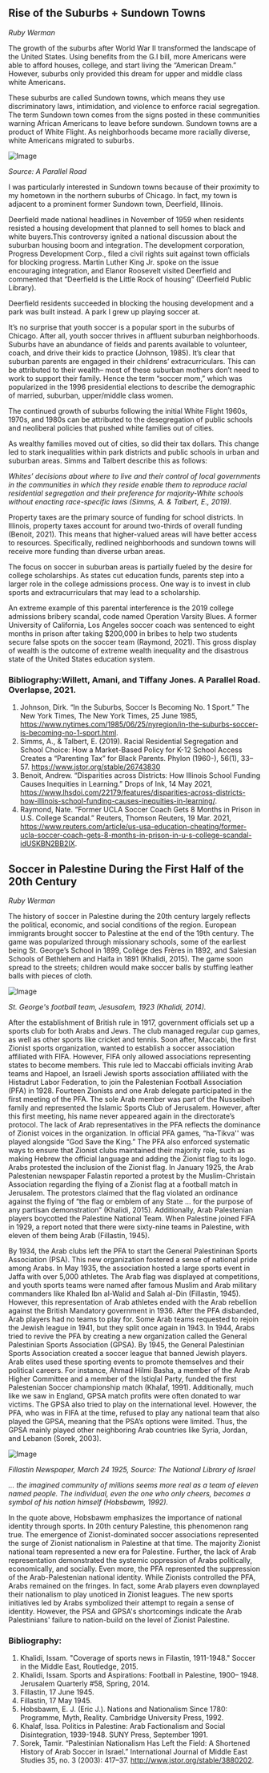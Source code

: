 ## Rise of the Suburbs + Sundown Towns
_Ruby Werman_


The growth of the suburbs after World War II transformed the landscape of the United States. Using benefits from the G.I bill, more Americans were able to afford houses, college, and start living the “American Dream.” However, suburbs only provided this dream for upper and middle class white Americans. 

These suburbs are called Sundown towns, which means they use discriminatory laws, intimidation, and violence to enforce racial segregation. The term Sundown town comes from the signs posted in these communities warning African Americans to leave before sundown. Sundown towns are a product of White Flight. As neighborhoods became more racially diverse, white Americans migrated to suburbs.

 ![Image](images/sundownTown.png)
 
 _Source: A Parallel Road_
  
I was particularly interested in Sundown towns because of their proximity to my hometown in the northern suburbs of Chicago. In fact, my town is adjacent to a prominent former Sundown town, Deerfield, Illinois. 

Deerfield made national headlines in November of 1959 when residents resisted a housing development that planned to sell homes to black and white buyers.This controversy ignited a national discussion about the suburban housing boom and integration. The development corporation, Progress Development Corp., filed a civil rights suit against town officials for blocking progress. Martin Luther King Jr. spoke on the issue encouraging integration, and Elanor Roosevelt visited Deerfield and commented that “Deerfield is the Little Rock of housing” (Deerfield Public Library). 

Deerfield residents succeeded in blocking the housing development and a park was built instead. A park I grew up playing soccer at. 

It’s no surprise that youth soccer is a popular sport in the suburbs of Chicago. After all, youth soccer thrives in affluent suburban neighborhoods. Suburbs have an abundance of fields and parents available to volunteer, coach, and drive their kids to practice (Johnson, 1985). It’s clear that suburban parents are engaged in their childrens’ extracurriculars. This can be attributed to their wealth– most of these suburban mothers don’t need to work to support their family. Hence the term “soccer mom,” which was popularized in the 1996 presidential elections to describe the demographic of married, suburban, upper/middle class women. 

The continued growth of suburbs following the initial White Flight 1960s, 1970s, and 1980s can be attributed to the desegregation of public schools and neoliberal policies that pushed white families out of cities. 

As wealthy families moved out of cities, so did their tax dollars. This change led to stark inequalities within park districts and public schools in urban and suburban areas. Simms and Talbert describe this as follows: 

*Whites’ decisions about where to live and their control of local governments in the communities in which they reside enable them to reproduce racial residential segregation and their preference for majority-White schools without enacting race-specific laws (Simms, A. & Talbert, E., 2019).*

Property taxes are the primary source of funding for school districts. In Illinois, property taxes account for around two-thirds of overall funding (Benoit, 2021). This means that higher-valued areas will have better access to resources. Specifically, redlined neighborhoods and sundown towns will receive more funding than diverse urban areas. 

The focus on soccer in suburban areas is partially fueled by the desire for college scholarships. As states cut education funds, parents step into a larger role in the college admissions process. One way is to invest in club sports and extracurriculars that may lead to a scholarship. 

An extreme example of this parental interference is the 2019 college admissions bribery scandal, code named Operation Varsity Blues. A former University of California, Los Angeles soccer coach was sentenced to eight months in prison after taking $200,000 in bribes to help two students secure false spots on the soccer team (Raymond, 2021). This gross display of wealth is the outcome of extreme wealth inequality and the disastrous state of the United States education system. 

### Bibliography:Willett, Amani, and Tiffany Jones. A Parallel Road. Overlapse, 2021. 
1. Johnson, Dirk. “In the Suburbs, Soccer Is Becoming No. 1 Sport.” The New York Times, The New York Times, 25 June 1985, https://www.nytimes.com/1985/06/25/nyregion/in-the-suburbs-soccer-is-becoming-no-1-sport.html. 
2. Simms, A., & Talbert, E. (2019). Racial Residential Segregation and School Choice: How a Market-Based Policy for K-12 School Access Creates a “Parenting Tax” for Black Parents. Phylon (1960-), 56(1), 33–57. https://www.jstor.org/stable/26743830
3. Benoit, Andrew. “Disparities across Districts: How Illinois School Funding Causes Inequities in Learning.” Drops of Ink, 14 May 2021, https://www.lhsdoi.com/22179/features/disparities-across-districts-how-illinois-school-funding-causes-inequities-in-learning/. 
4. Raymond, Nate. “Former UCLA Soccer Coach Gets 8 Months in Prison in U.S. College Scandal.” Reuters, Thomson Reuters, 19 Mar. 2021, https://www.reuters.com/article/us-usa-education-cheating/former-ucla-soccer-coach-gets-8-months-in-prison-in-u-s-college-scandal-idUSKBN2BB2IX. 


## Soccer in Palestine During the First Half of the 20th Century
_Ruby Werman_


The history of soccer in Palestine during the 20th century largely reflects the political, economic, and social conditions of the region. European immigrants brought soccer to Palestine at the end of the 19th century. The game was popularized through missionary schools, some of the earliest being St. George’s School in 1899, Collège des Frères in 1892, and Salesian Schools of Bethlehem and Haifa in 1891 (Khalidi, 2015). The game soon spread to the streets; children would make soccer balls by stuffing leather balls with pieces of cloth. 
 
 ![Image](images/stgeorges.png)
 
 _St. George's football team, Jesusalem, 1923 (Khalidi, 2014)._
  
After the establishment of British rule in 1917, government officials set up a sports club for both Arabs and Jews. The club managed regular cup games, as well as other sports like cricket and tennis. Soon after, Maccabi, the first Zionist sports organization, wanted to establish a soccer association affiliated with FIFA. However, FIFA only allowed associations representing states to become members. This rule led to Maccabi officials inviting Arab teams and Hapoel, an Israeli Jewish sports association affiliated with the Histadrut Labor Federation, to join the Palestenian Football Association (PFA) in 1928. Fourteen Zionists and one Arab delegate participated in the first meeting of the PFA. The sole Arab member was part of the Nusseibeh family and represented the Islamic Sports Club of Jerusalem. However, after this first meeting, his name never appeared again in the directorate’s protocol. The lack of Arab representatives in the PFA reflects the dominance of Zionist voices in the organization. In official PFA games, “ha-Tikva'' was played alongside “God Save the King.” The PFA also enforced systematic ways to ensure that Zionist clubs maintained their majority role, such as making Hebrew the official language and adding the Zionist flag to its logo. Arabs protested the inclusion of the Zionist flag. In January 1925, the Arab Palestenian newspaper Falastin reported a protest by the Muslim-Christain Association regarding the flying of a Zionist flag at a football match in Jerusalem. The protestors claimed that the flag violated an ordinance against the flying of “the flag or emblem of any State … for the purpose of any partisan demonstration” (Khalidi, 2015). Additionally, Arab Palestenian players boycotted the Palestine National Team. When Palestine joined FIFA in 1929, a report noted that there were sixty-nine teams in Palestine, with eleven of them being Arab (Fillastin, 1945). 

By 1934, the Arab clubs left the PFA to start the General Palestininan Sports Association (PSA). This new organization fostered a sense of national pride among Arabs. In May 1935, the association hosted a large sports event in Jaffa with over 5,000 athletes. The Arab flag was displayed at competitions, and youth sports teams were named after famous Muslim and Arab military commanders like Khaled Ibn al-Walid and Salah al-Din (Fillastin, 1945). However, this representation of Arab athletes ended with the Arab rebellion against the British Mandatory government in 1936. After the PFA disbanded, Arab players had no teams to play for. Some Arab teams requested to rejoin the Jewish league in 1941, but they split once again in 1943. In 1944, Arabs tried to revive the PFA by creating a new organization called the General Palestinian Sports Association (GPSA). By 1945, the General Palestinian Sports Association created a soccer league that banned Jewish players. Arab elites used these sporting events to promote themselves and their political careers. For instance, Ahmad Hilmi Basha, a member of the Arab Higher Committee and a member of the Istiqlal Party, funded the first Palestenian Soccer championship match (Khalaf, 1991). Additionally, much like we saw in England, GPSA match profits were often donated to war victims. The GPSA also tried to play on the international level. However, the PFA, who was in FIFA at the time, refused to play any national team that also played the GPSA, meaning that the PSA’s options were limited. Thus, the GPSA mainly played other neighboring Arab countries like Syria, Jordan, and Lebanon (Sorek, 2003). 

![Image](images/fillastin.png)

_Fillastin Newspaper, March 24 1925, Source: The National Library of Israel_

_… the imagined community of millions seems more real as a team of eleven named people. The individual, even the one who only cheers, becomes a symbol of his nation himself (Hobsbawm, 1992)._

In the quote above, Hobsbawm emphasizes the importance of national identity through sports. In 20th century Palestine, this phenomenon rang true. The emergence of Zionist-dominated soccer associations represented the surge of Zionist nationalism in Palestine at that time. The majority Zionist national team represented a new era for Palestine. Further, the lack of Arab representation demonstrated the systemic oppression of Arabs politically, economically, and socially. Even more, the PFA represented the suppression of the Arab-Palestenian national identity. While Zionists controlled the PFA, Arabs remained on the fringes. In fact, some Arab players even downplayed their nationalism to play unoticed in Zionist leagues. The new sports initiatives led by Arabs symbolized their attempt to regain a sense of identity. However, the PSA and GPSA's shortcomings indicate the Arab Palestinians' failure to nation-build on the level of Zionist Palestine. 

### Bibliography:
1. Khalidi, Issam. "Coverage of sports news in Filastin, 1911-1948." Soccer in the Middle East, Routledge, 2015.
2. Khalidi, Issam. Sports and Aspirations: Football in Palestine, 1900– 1948. Jerusalem Quarterly #58, Spring, 2014.
3. Fillastin, 17 June 1945.
4. Fillastin, 17 May 1945.
5. Hobsbawm, E. J. (Eric J.). Nations and Nationalism Since 1780: Programme, Myth, Reality. Cambridge University Press, 1992.
6. Khalaf, Issa. Politics in Palestine: Arab Factionalism and Social Disintegration, 1939-1948. SUNY Press, September 1991.
7. Sorek, Tamir. “Palestinian Nationalism Has Left the Field: A Shortened History of Arab Soccer in Israel.” International Journal of Middle East Studies 35, no. 3 (2003): 417–37. http://www.jstor.org/stable/3880202.
